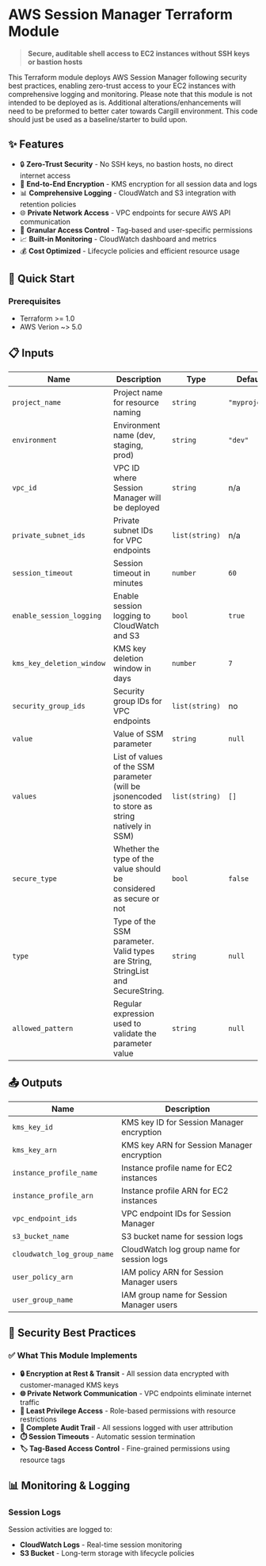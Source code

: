 # AWS Session Manager Terraform Module
> **Secure, auditable shell access to EC2 instances without SSH keys or bastion hosts**

This Terraform module deploys AWS Session Manager following security best practices, enabling zero-trust access to your EC2 instances with comprehensive logging and monitoring. Please note that this module is not intended to be deployed as is. Additional alterations/enhancements will need to be preformed to better cater towards Cargill environment. This code should just be used as a baseline/starter to build upon.

## ✨ Features

- 🔒 **Zero-Trust Security** - No SSH keys, no bastion hosts, no direct internet access
- 🔐 **End-to-End Encryption** - KMS encryption for all session data and logs
- 📊 **Comprehensive Logging** - CloudWatch and S3 integration with retention policies
- 🌐 **Private Network Access** - VPC endpoints for secure AWS API communication
- 👥 **Granular Access Control** - Tag-based and user-specific permissions
- 📈 **Built-in Monitoring** - CloudWatch dashboard and metrics
- 💰 **Cost Optimized** - Lifecycle policies and efficient resource usage



## 🚀 Quick Start

### Prerequisites

- Terraform >= 1.0
- AWS Verion ~> 5.0


## 📋 Inputs

| Name | Description | Type | Default | Required |
|------|-------------|------|---------|:--------:|
| `project_name` | Project name for resource naming | `string` | `"myproject"` | no |
| `environment` | Environment name (dev, staging, prod) | `string` | `"dev"` | no |
| `vpc_id` | VPC ID where Session Manager will be deployed | `string` | n/a | yes |
| `private_subnet_ids` | Private subnet IDs for VPC endpoints | `list(string)` | n/a | yes |
| `session_timeout` | Session timeout in minutes | `number` | `60` | no |
| `enable_session_logging` | Enable session logging to CloudWatch and S3 | `bool` | `true` | no |
| `kms_key_deletion_window` | KMS key deletion window in days | `number` | `7` | no |
|`security_group_ids` | Security group IDs for VPC endpoints | `list(string)` | no | no |
| `value` | Value of SSM parameter | `string` | `null` | no |
| `values` | List of values of the SSM parameter (will be jsonencoded to store as string natively in SSM) | `list(string)` | `[]` | no |
| `secure_type` |Whether the type of the value should be considered as secure or not | `bool` | `false` | no |
| `type` | Type of the SSM parameter. Valid types are String, StringList and SecureString. | `string` | `null` | no |
| `allowed_pattern` | Regular expression used to validate the parameter value | `string` | `null` | no |



## 📤 Outputs

| Name | Description |
|------|-------------|
| `kms_key_id` | KMS key ID for Session Manager encryption |
| `kms_key_arn` | KMS key ARN for Session Manager encryption |
| `instance_profile_name` | Instance profile name for EC2 instances |
| `instance_profile_arn` | Instance profile ARN for EC2 instances |
| `vpc_endpoint_ids` | VPC endpoint IDs for Session Manager |
| `s3_bucket_name` | S3 bucket name for session logs |
| `cloudwatch_log_group_name` | CloudWatch log group name for session logs |
| `user_policy_arn` | IAM policy ARN for Session Manager users |
| `user_group_name` | IAM group name for Session Manager users |

## 🔐 Security Best Practices

### ✅ What This Module Implements

- **🔒 Encryption at Rest & Transit** - All session data encrypted with customer-managed KMS keys
- **🌐 Private Network Communication** - VPC endpoints eliminate internet traffic
- **👤 Least Privilege Access** - Role-based permissions with resource restrictions
- **📝 Complete Audit Trail** - All sessions logged with user attribution
- **⏱️ Session Timeouts** - Automatic session termination
- **🏷️ Tag-Based Access Control** - Fine-grained permissions using resource tags


## 📊 Monitoring & Logging

### Session Logs

Session activities are logged to:
- **CloudWatch Logs** - Real-time session monitoring
- **S3 Bucket** - Long-term storage with lifecycle policies


